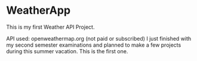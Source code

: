 # WeatherApp
This is my first Weather API Project.

API used: openweathermap.org (not paid or subscribed)
I just finished with my second semester examinations and planned to make a few projects during this summer vacation. This is the first one.